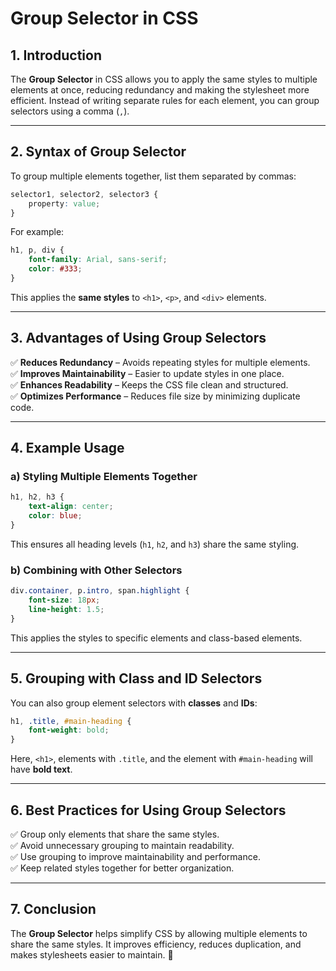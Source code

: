 # **Group Selector in CSS**

## **1. Introduction**

The **Group Selector** in CSS allows you to apply the same styles to multiple elements at once, reducing redundancy and making the stylesheet more efficient. Instead of writing separate rules for each element, you can group selectors using a comma (` , `).

---

## **2. Syntax of Group Selector**

To group multiple elements together, list them separated by commas:

```css
selector1, selector2, selector3 {
    property: value;
}
```

For example:

```css
h1, p, div {
    font-family: Arial, sans-serif;
    color: #333;
}
```

This applies the **same styles** to `<h1>`, `<p>`, and `<div>` elements.

---

## **3. Advantages of Using Group Selectors**

✅ **Reduces Redundancy** – Avoids repeating styles for multiple elements.  
✅ **Improves Maintainability** – Easier to update styles in one place.  
✅ **Enhances Readability** – Keeps the CSS file clean and structured.  
✅ **Optimizes Performance** – Reduces file size by minimizing duplicate code.  

---

## **4. Example Usage**

### **a) Styling Multiple Elements Together**

```css
h1, h2, h3 {
    text-align: center;
    color: blue;
}
```

This ensures all heading levels (`h1`, `h2`, and `h3`) share the same styling.

### **b) Combining with Other Selectors**

```css
div.container, p.intro, span.highlight {
    font-size: 18px;
    line-height: 1.5;
}
```

This applies the styles to specific elements and class-based elements.

---

## **5. Grouping with Class and ID Selectors**

You can also group element selectors with **classes** and **IDs**:

```css
h1, .title, #main-heading {
    font-weight: bold;
}
```

Here, `<h1>`, elements with `.title`, and the element with `#main-heading` will have **bold text**.

---

## **6. Best Practices for Using Group Selectors**

✅ Group only elements that share the same styles.  
✅ Avoid unnecessary grouping to maintain readability.  
✅ Use grouping to improve maintainability and performance.  
✅ Keep related styles together for better organization.  

---

## **7. Conclusion**

The **Group Selector** helps simplify CSS by allowing multiple elements to share the same styles. It improves efficiency, reduces duplication, and makes stylesheets easier to maintain. 🚀
